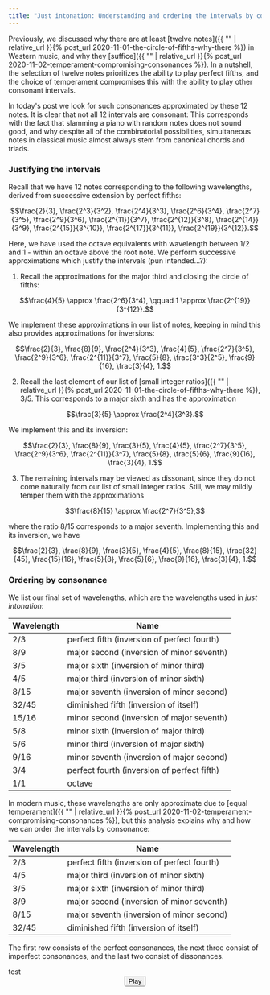 ```yaml
---
title: "Just intonation: Understanding and ordering the intervals by consonance"
---
```


Previously, we discussed why there are at least [twelve notes]({{ "" | relative_url }}{% post_url 2020-11-01-the-circle-of-fifths-why-there %}) in Western music, and why they [suffice]({{ "" | relative_url }}{% post_url 2020-11-02-temperament-compromising-consonances %}). In a nutshell, the selection of twelve notes prioritizes the ability to play perfect fifths, and the choice of temperament compromises this with the ability to play other consonant intervals.

In today's post we look for such consonances approximated by these 12 notes. It is clear that not all 12 intervals are consonant: This corresponds with the fact that slamming a piano with random notes does not sound good, and why despite all of the combinatorial possibilities, simultaneous notes in classical music almost always stem from canonical chords and triads.

### Justifying the intervals

Recall that we have 12 notes corresponding to the following wavelengths, derived from successive extension by perfect fifths:

$$\frac{2}{3}, \frac{2^3}{3^2}, \frac{2^4}{3^3}, \frac{2^6}{3^4}, \frac{2^7}{3^5}, \frac{2^9}{3^6}, \frac{2^{11}}{3^7}, \frac{2^{12}}{3^8}, \frac{2^{14}}{3^9}, \frac{2^{15}}{3^{10}}, \frac{2^{17}}{3^{11}}, \frac{2^{19}}{3^{12}}.$$

Here, we have used the octave equivalents with wavelength between 1/2 and 1 - within an octave above the root note. We perform successive approximations which justify the intervals (pun intended...?):

1) Recall the approximations for the major third and closing the circle of fifths:

$$\frac{4}{5} \approx \frac{2^6}{3^4}, \qquad 1 \approx \frac{2^{19}}{3^{12}}.$$

We implement these approximations in our list of notes, keeping in mind this also provides approximations for inversions:

$$\frac{2}{3}, \frac{8}{9}, \frac{2^4}{3^3}, \frac{4}{5}, \frac{2^7}{3^5}, \frac{2^9}{3^6}, \frac{2^{11}}{3^7}, \frac{5}{8}, \frac{3^3}{2^5}, \frac{9}{16}, \frac{3}{4}, 1.$$

2) Recall the last element of our list of [small integer ratios]({{ "" | relative_url }}{% post_url 2020-11-01-the-circle-of-fifths-why-there %}), 3/5. This corresponds to a major sixth and has the approximation

$$\frac{3}{5} \approx \frac{2^4}{3^3}.$$

We implement this and its inversion:

$$\frac{2}{3}, \frac{8}{9}, \frac{3}{5}, \frac{4}{5}, \frac{2^7}{3^5}, \frac{2^9}{3^6}, \frac{2^{11}}{3^7}, \frac{5}{8}, \frac{5}{6}, \frac{9}{16}, \frac{3}{4}, 1.$$

3) The remaining intervals may be viewed as dissonant, since they do not come naturally from our list of small integer ratios. Still, we may mildly temper them with the approximations

$$\frac{8}{15} \approx \frac{2^7}{3^5},$$

where the ratio 8/15 corresponds to a major seventh. Implementing this and its inversion, we have

$$\frac{2}{3}, \frac{8}{9}, \frac{3}{5}, \frac{4}{5}, \frac{8}{15}, \frac{32}{45}, \frac{15}{16}, \frac{5}{8}, \frac{5}{6}, \frac{9}{16}, \frac{3}{4}, 1.$$

### Ordering by consonance

We list our final set of wavelengths, which are the wavelengths used in _just intonation_:

| Wavelength | Name |
| ------------- | ------------- |
| 2/3 | perfect fifth (inversion of perfect fourth) |
| 8/9 | major second (inversion of minor seventh)  |
| 3/5 | major sixth (inversion of minor third) |
| 4/5 | major third (inversion of minor sixth) |
| 8/15 | major seventh (inversion of minor second) |
| 32/45 | diminished fifth (inversion of itself) |
| 15/16 | minor second (inversion of major seventh) |
| 5/8 | minor sixth (inversion of major third) |
| 5/6 | minor third (inversion of major sixth) |
| 9/16 | minor seventh (inversion of major second) |
| 3/4 | perfect fourth (inversion of perfect fifth) |
| 1/1 | octave |

In modern music, these wavelengths are only approximate due to [equal temperament]({{ "" | relative_url }}{% post_url 2020-11-02-temperament-compromising-consonances %}), but this analysis explains why and how we can order the intervals by consonance:

| Wavelength | Name |
| ------------- | ------------- |
| 2/3 | perfect fifth (inversion of perfect fourth) |
| 4/5 | major third (inversion of minor sixth) |
| 3/5 | major sixth (inversion of minor third) |
| 8/9 | major second (inversion of minor seventh) |
| 8/15 | major seventh (inversion of minor second) |
| 32/45 | diminished fifth (inversion of itself) |

The first row consists of the perfect consonances, the next three consist of imperfect consonances, and the last two consist of dissonances. 

<div id="controller">test</div>
<div style="display:flex; flex-direction:column; align-items:center">
<div id="paper"></div>
<button id="activate-audio">Play</button>
<button id="stop-audio" style="display:none;">Stop</button>
<div id='audio-error' style="display:none;">Audio is not supported in this browser.</div>
</div>

<script>
// First draw the music - this supplies an object that has a lot of information about how to create the synth.
// NOTE: If you want just the sound without showing the music, use "*" instead of "paper" in the renderAbc call.
var visualObj = ABCJS.renderAbc("paper", "X:1\nK:C\nQ:1/4=600\nCG[CG]2|CE[CE]2|CA[CA]2|CD[CD]2|CB[CB]2|C_G[C_G]2|\n", { responsive: "resize" })[0];
var midiBuffer = new ABCJS.synth.CreateSynth();
var cursorControl = {};
var synthControl = new ABCJS.synth.SynthController();

synthControl.load("#controller", 
        cursorControl, 
        {
            displayLoop: true, 
            displayRestart: true, 
            displayPlay: true, 
            displayProgress: true, 
            displayWarp: true
        }
);
    
var startAudioButton = D("activate-audio");
var stopAudioButton = D("stop-audio");
var audioError = D("audio-error");



    startAudioButton.setAttribute("style", "display:none;");
    if (ABCJS.synth.supportsAudio()) {
        stopAudioButton.setAttribute("style", "");

        // An audio context is needed - this can be passed in for two reasons:
        // 1) So that you can share this audio context with other elements on your page.
        // 2) So that you can create it during a user interaction so that the browser doesn't block the sound.
        // Setting this is optional - if you don't set an audioContext, then abcjs will create one.
        window.AudioContext = window.AudioContext || window.webkitAudioContext || navigator.mozAudioContext || navigator.msAudioContext;
        var audioContext = new window.AudioContext();
        audioContext.resume().then(function () {
            // In theory the AC shouldn't start suspended because it is being initialized in a click handler, but iOS seems to anyway.

            // midiBuffer.init preloads and caches all the notes needed. There may be significant network traffic here.
            return midiBuffer.init({
                visualObj: visualObj,
                audioContext: audioContext,
                millisecondsPerMeasure: visualObj.millisecondsPerMeasure(),
                options: {
                    onEnded: function() {console.log("hi");}
                }
            }).then(function (response) {
	    
                synthControl.setTune(visualObj, false).then(function () {
                    console.log("Audio successfully loaded.")
                }).catch(function (error) {
                    console.warn("Audio problem:", error);
                });

                // console.log(response); // this contains the list of notes that were loaded.
                // midiBuffer.prime actually builds the output buffer.
                return midiBuffer.prime();
            }).then(function () {
                // At this point, everything slow has happened. midiBuffer.start will return very quickly and will start playing very quickly without lag.
                return Promise.resolve();
            }).catch(function (error) {
                if (error.status === "NotSupported") {
                    stopAudioButton.setAttribute("style", "display:none;");
                    audioError.setAttribute("style", "");
                } else console.warn("synth error", error);
            });
        });
    } else audioError.setAttribute("style", "");
    
    
    

startAudioButton.addEventListener("click", function() {
    startAudioButton.setAttribute("style", "display:none;");
    if (midiBuffer) midiBuffer.start();
});

stopAudioButton.addEventListener("click", stopFunction);

function stopFunction() {     
    console.log("stopped");
    startAudioButton.setAttribute("style", "");
    stopAudioButton.setAttribute("style", "display:none;");
    if (midiBuffer) midiBuffer.stop();
}

function D(string) { return document.getElementById(string);}	
</script>
